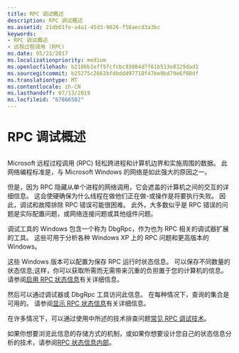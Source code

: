 ```yaml
---
title: RPC 调试概述
description: RPC 调试概述
ms.assetid: 21db61fe-a4a1-45d3-9026-f58aecd3a3bc
keywords:
- RPC 调试概述
- 远程过程调用 (RPC)
ms.date: 05/23/2017
ms.localizationpriority: medium
ms.openlocfilehash: b2106b1eff5fcfcbc93884d7f61b513e8329dad1
ms.sourcegitcommit: b25275c2662bfdbddd97718f47be9bd79e6f08df
ms.translationtype: MT
ms.contentlocale: zh-CN
ms.lasthandoff: 07/13/2019
ms.locfileid: "67866502"
---
```

# <a name="overview-of-rpc-debugging"></a>RPC 调试概述


## <span id="ddk_overview_of_rpc_debugging_dbg"></span><span id="DDK_OVERVIEW_OF_RPC_DEBUGGING_DBG"></span>


Microsoft 远程过程调用 (RPC) 轻松跨进程和计算机边界和实施周围的数据。 此网络编程标准是，与 Microsoft Windows 的网络是如此强大的原因之一。

但是，因为 RPC 隐藏从单个进程的网络调用，它会遮盖的计算机之间的交互的详细信息。 这会使硬确保为什么线程在做他们正在做-或操作是将要执行失败。 因此，调试和故障排除 RPC 错误可能很困难。 此外，大多数似乎是 RPC 错误的问题是实际配置问题，或网络连接问题或其他组件问题。

调试工具的 Windows 包含一个称为 DbgRpc，作为也为 RPC 相关的调试器扩展的工具。 这些可用于分析各种 Windows XP 上的 RPC 问题和更高版本的 Windows。

这些 Windows 版本可以配置为保存 RPC 运行时状态信息。 可以保存不同数量的状态信息;这样，你可以获取所需而无需带来沉重的负担置于您的计算机的信息。 请参阅[启用 RPC 状态信息](enabling-rpc-state-information.md)有关详细信息。

然后可以通过调试器或 DbgRpc 工具访问此信息。 在每种情况下，查询的集合是可用的。 请参阅[显示 RPC 状态信息](displaying-rpc-state-information.md)有关详细信息。

在许多情况下，可以通过使用中所述的技术排查问题[常见 RPC 调试技术](common-rpc-debugging-techniques.md)。

如果你想要浏览此信息的存储方式的机制，或如果你想要设计您自己的状态信息分析的技术，请参阅[RPC 状态信息内部](rpc-state-information-internals.md)。

 

 





